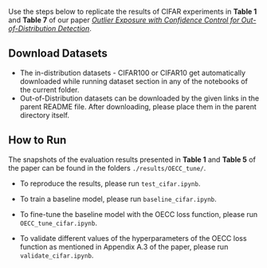 Use the steps below to replicate the results of CIFAR experiments in <b>Table 1</b> and <b>Table 7</b> of our paper [_Outlier Exposure with Confidence Control for Out-of-Distribution Detection_](https://arxiv.org/abs/1906.03509).

## Download Datasets

- The in-distribution datasets - CIFAR100 or CIFAR10 get automatically downloaded while running dataset section in any of the notebooks of the current folder.
- Out-of-Distribution datasets can be downloaded by the given links in the parent README file. After downloading, please place them in the parent directory itself.


## How to Run
The snapshots of the evaluation results presented in <b>Table 1</b> and <b>Table 5</b> of the paper can be found in the folders `./results/OECC_tune/`.

* To reproduce the results, please run `test_cifar.ipynb`. 

* To train a baseline model, please run `baseline_cifar.ipynb`.

* To fine-tune the baseline model with the OECC loss function, please run `OECC_tune_cifar.ipynb`.

* To validate different values of the hyperparameters of the OECC loss function as mentioned in Appendix A.3 of the paper, please run `validate_cifar.ipynb`.
